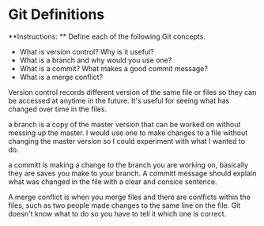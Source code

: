 # Git Definitions

**Instructions: ** Define each of the following Git concepts.

* What is version control?  Why is it useful?
* What is a branch and why would you use one?
* What is a commit? What makes a good commit message?
* What is a merge conflict?

Version control records different version of the same file or files so they can be accessed at anytime in the future. It's useful for seeing what has changed over time in the files.

a branch is a copy of the master version that can be worked on without messing up the master. I would use one to make changes to a file without changing the master version so I could experiment with what I wanted to do.

a committ is making a change to the branch you are working on, basically they are saves you make to your branch. A committ message should explain what was changed in the file with a clear and consice sentence.

A merge conflict is when you merge files and there are conlficts within the files, such as two people made changes to the same line on the file. Git doesn't know what to do so you have to tell it which one is correct.